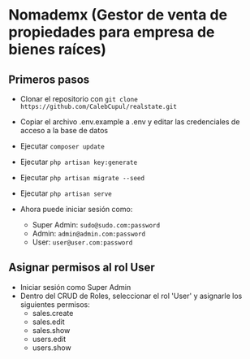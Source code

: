 
# Nomademx (Gestor de venta de propiedades para empresa de bienes raíces)

## Primeros pasos

- Clonar el repositorio con ``git clone https://github.com/CalebCupul/realstate.git``
- Copiar el archivo .env.example a .env y editar las credenciales de acceso a la base de datos
- Ejecutar ``composer update``
- Ejecutar ``php artisan key:generate``
- Ejecutar ``php artisan migrate --seed``
- Ejecutar ``php artisan serve``

- Ahora puede iniciar sesión como:
    - Super Admin: ``sudo@sudo.com:password``
    - Admin: ``admin@admin.com:password``
    - User: ``user@user.com:password``

## Asignar permisos al rol User

- Iniciar sesión como Super Admin
- Dentro del CRUD de Roles, seleccionar el rol 'User' y asignarle los siguientes permisos:
    - sales.create
    - sales.edit
    - sales.show
    - users.edit
    - users.show
